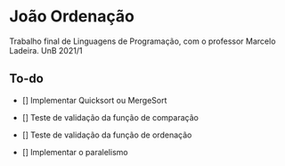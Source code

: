 # João Ordenação

Trabalho final de Linguagens de Programação, com o professor Marcelo Ladeira. UnB 2021/1

## To-do

- [] Implementar Quicksort ou MergeSort

- [] Teste de validação da função de comparação

- [] Teste de validação da função de ordenação

- [] Implementar o paralelismo

